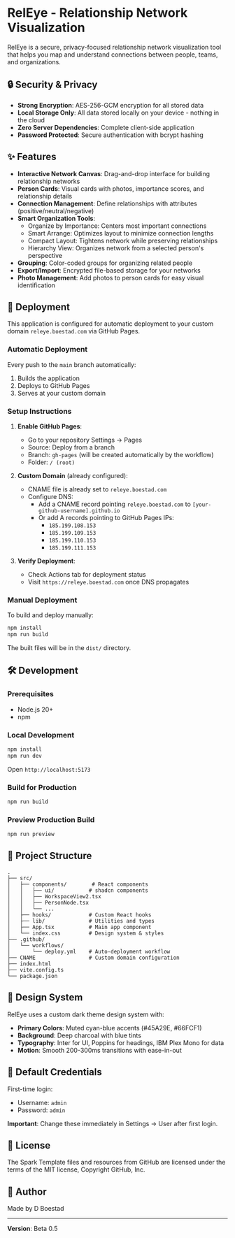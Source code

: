 # RelEye - Relationship Network Visualization

RelEye is a secure, privacy-focused relationship network visualization tool that helps you map and understand connections between people, teams, and organizations.

## 🔒 Security & Privacy

- **Strong Encryption**: AES-256-GCM encryption for all stored data
- **Local Storage Only**: All data stored locally on your device - nothing in the cloud
- **Zero Server Dependencies**: Complete client-side application
- **Password Protected**: Secure authentication with bcrypt hashing

## ✨ Features

- **Interactive Network Canvas**: Drag-and-drop interface for building relationship networks
- **Person Cards**: Visual cards with photos, importance scores, and relationship details
- **Connection Management**: Define relationships with attributes (positive/neutral/negative)
- **Smart Organization Tools**:
  - Organize by Importance: Centers most important connections
  - Smart Arrange: Optimizes layout to minimize connection lengths
  - Compact Layout: Tightens network while preserving relationships
  - Hierarchy View: Organizes network from a selected person's perspective
- **Grouping**: Color-coded groups for organizing related people
- **Export/Import**: Encrypted file-based storage for your networks
- **Photo Management**: Add photos to person cards for easy visual identification

## 🚀 Deployment

This application is configured for automatic deployment to your custom domain `releye.boestad.com` via GitHub Pages.

### Automatic Deployment

Every push to the `main` branch automatically:
1. Builds the application
2. Deploys to GitHub Pages
3. Serves at your custom domain

### Setup Instructions

1. **Enable GitHub Pages**:
   - Go to your repository Settings → Pages
   - Source: Deploy from a branch
   - Branch: `gh-pages` (will be created automatically by the workflow)
   - Folder: `/ (root)`

2. **Custom Domain** (already configured):
   - CNAME file is already set to `releye.boestad.com`
   - Configure DNS:
     - Add a CNAME record pointing `releye.boestad.com` to `[your-github-username].github.io`
     - Or add A records pointing to GitHub Pages IPs:
       - `185.199.108.153`
       - `185.199.109.153`
       - `185.199.110.153`
       - `185.199.111.153`

3. **Verify Deployment**:
   - Check Actions tab for deployment status
   - Visit `https://releye.boestad.com` once DNS propagates

### Manual Deployment

To build and deploy manually:

```bash
npm install
npm run build
```

The built files will be in the `dist/` directory.

## 🛠️ Development

### Prerequisites

- Node.js 20+ 
- npm

### Local Development

```bash
npm install
npm run dev
```

Open `http://localhost:5173`

### Build for Production

```bash
npm run build
```

### Preview Production Build

```bash
npm run preview
```

## 📁 Project Structure

```
.
├── src/
│   ├── components/        # React components
│   │   ├── ui/           # shadcn components
│   │   ├── WorkspaceView2.tsx
│   │   ├── PersonNode.tsx
│   │   └── ...
│   ├── hooks/            # Custom React hooks
│   ├── lib/              # Utilities and types
│   ├── App.tsx           # Main app component
│   └── index.css         # Design system & styles
├── .github/
│   └── workflows/
│       └── deploy.yml    # Auto-deployment workflow
├── CNAME                 # Custom domain configuration
├── index.html
├── vite.config.ts
└── package.json
```

## 🎨 Design System

RelEye uses a custom dark theme design system with:
- **Primary Colors**: Muted cyan-blue accents (#45A29E, #66FCF1)
- **Background**: Deep charcoal with blue tints
- **Typography**: Inter for UI, Poppins for headings, IBM Plex Mono for data
- **Motion**: Smooth 200-300ms transitions with ease-in-out

## 🔐 Default Credentials

First-time login:
- Username: `admin`
- Password: `admin`

**Important**: Change these immediately in Settings → User after first login.

## 📄 License

The Spark Template files and resources from GitHub are licensed under the terms of the MIT license, Copyright GitHub, Inc.

## 👤 Author

Made by D Boestad

---

**Version**: Beta 0.5

